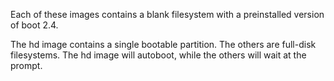 Each of these images contains a blank filesystem with a preinstalled version
of boot 2.4.

The hd image contains a single bootable partition. The others are full-disk
filesystems. The hd image will autoboot, while the others will wait at the
prompt.
